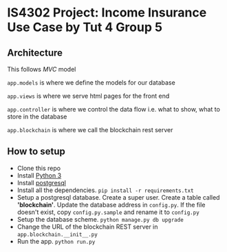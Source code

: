 # IS4302 Project: Income Insurance Use Case by Tut 4 Group 5
## Architecture
This follows *MVC* model

`app.models` is where we define the models for our database

`app.views` is where we serve html pages for the front end

`app.controller` is where we control the data flow i.e. what to show, what to store in the database

`app.blockchain` is where we call the blockchain rest server

## How to setup
- Clone this repo
- Install [Python 3](https://www.python.org/downloads/)
- Install [postgresql](https://www.postgresql.org/download/)
- Install all the dependencies. `pip install -r requirements.txt`
- Setup a postgresql database. Create a super user. Create a table called **'blockchain'**. Update the database address in `config.py`. If the file doesn't exist, copy `config.py.sample` and rename it to `config.py`
- Setup the database scheme. `python manage.py db upgrade`
- Change the URL of the blockchain REST server in `app.blockchain.__init__.py`
- Run the app. `python run.py`
